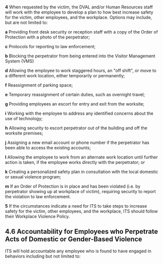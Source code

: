 **4** When requested by the victim, the DVAL and/or Human Resources staff will work with the employee to develop a plan to how best increase safety for the victim, other employees, and the workplace. Options may include, but are not limited to:

**a** Providing front desk security or reception staff with a copy of the Order of Protection with a photo of the perpetrator;

**c** Protocols for reporting to law enforcement;

**b** Blocking the perpetrator from being entered into the Visitor Management System (VMS)

**d** Allowing the employee to work staggered hours, an "off shift", or move to a different work location, either temporarily or permanently;

**f** Reassignment of parking space;

**e** Temporary reassignment of certain duties, such as overnight travel;

**g** Providing employees an escort for entry and exit from the worksite;

**i** Working with the employee to address any identified concerns about the use of technology;

**h** Allowing security to escort perpetrator out of the building and off the worksite premises;

**j** Assigning a new email account or phone number if the perpetrator has been able to access the existing accounts;

**l** Allowing the employee to work from an alternate work location until further action is taken, if the employee works directly with the perpetrator; or

**k** Creating a personalized safety plan in consultation with the local domestic or sexual violence program;

**m** If an Order of Protection is in place and has been violated (i.e. by perpetrator showing up at workplace of victim), requiring security to report the violation to law enforcement.

**5** If the circumstances indicate a need for ITS to take steps to increase safety for the victim, other employees, and the workplace, ITS should follow their Workplace Violence Policy.

## **4.6 Accountability for Employees who Perpetrate Acts of Domestic or Gender-Based Violence**

ITS will hold accountable any employee who is found to have engaged in behaviors including but not limited to: